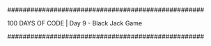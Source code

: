 ###################################################

100 DAYS OF CODE | Day 9 - Black Jack Game

###################################################
